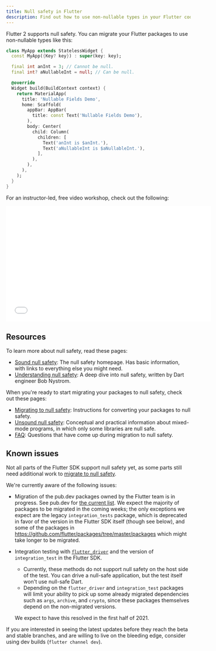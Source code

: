 ```yaml
---
title: Null safety in Flutter
description: Find out how to use non-nullable types in your Flutter code.
---
```


Flutter 2 supports null safety.
You can migrate your Flutter packages to use non-nullable types like this:

<?code-excerpt "basics/lib/main.dart (MyApp)"?>
```dart
class MyApp extends StatelessWidget {
  const MyApp({Key? key}) : super(key: key);

  final int anInt = 3; // Cannot be null.
  final int? aNullableInt = null; // Can be null.

  @override
  Widget build(BuildContext context) {
    return MaterialApp(
      title: 'Nullable Fields Demo',
      home: Scaffold(
        appBar: AppBar(
          title: const Text('Nullable Fields Demo'),
        ),
        body: Center(
          child: Column(
            children: [
              Text('anInt is $anInt.'),
              Text('aNullableInt is $aNullableInt.'),
            ],
          ),
        ),
      ),
    );
  }
}
```

For an instructor-led, free video workshop, check out the
following:

<iframe width="560" height="315" src="{{site.youtube-site}}/embed/HdKwuHQvArY" title="YouTube video player" frameborder="0" allow="accelerometer; autoplay; clipboard-write; encrypted-media; gyroscope; picture-in-picture" allowfullscreen></iframe>

## Resources

To learn more about null safety,
read these pages:

* [Sound null safety][]:
  The null safety homepage.
  Has basic information, with links to everything else you might need.
* [Understanding null safety][]:
  A deep dive into null safety, written by Dart engineer Bob Nystrom.

When you're ready to start migrating your packages to null safety,
check out these pages:

* [Migrating to null safety][]:
  Instructions for converting your packages to null safety.
* [Unsound null safety][]:
  Conceptual and practical information about mixed-mode programs,
  in which only some libraries are null safe.
* [FAQ][]:
  Questions that have come up during migration to null safety.
  
## Known issues

Not all parts of the Flutter SDK support null safety yet,
as some parts still need additional work to
[migrate to null safety]({{site.dart-site}}/null-safety/migration-guide).

We're currently aware of the following issues:

  * Migration of the pub.dev packages owned by the Flutter team
    is in progress. See pub.dev for
    [the current list]({{site.pub}}/packages?q=publisher%3Aflutter.dev&null-safe=1).
    We expect the majority of packages to be migrated in the coming weeks;
    the only exceptions we expect are the legacy `integration_tests` package,
    which is deprecated in favor of the version in the Flutter SDK itself
    (though see below), and some of the packages in
    <https://github.com/flutter/packages/tree/master/packages>
    which might take longer to be migrated.

  * Integration testing with
    [`flutter_driver`]({{site.url}}/cookbook/testing/integration/introduction) and 
    the version of `integration_test` in the Flutter SDK.
    
      * Currently, these methods do not support null safety on the host
        side of the test. You can drive a null-safe application, but the test
        itself won't use null-safe Dart.
      * Depending on the `flutter_driver` and `integration_test` packages
        will limit your ability to pick up some already migrated dependencies
        such as `args`, `archive`, and `crypto`,
        since these packages themselves depend on the non-migrated versions.
        
    We expect to have this resolved in the first half of 2021.

If you are interested in seeing the latest updates before they
reach the beta and stable branches,
and are willing to live on the bleeding edge,
consider using dev builds (`flutter channel dev`).

[Migrating to null safety]: {{site.dart-site}}/null-safety/migration-guide
[FAQ]: {{site.dart-site}}/null-safety/faq
[Sound null safety]: {{site.dart-site}}/null-safety
[Understanding null safety]: {{site.dart-site}}/null-safety/understanding-null-safety
[Unsound null safety]: {{site.dart-site}}/null-safety/unsound-null-safety
